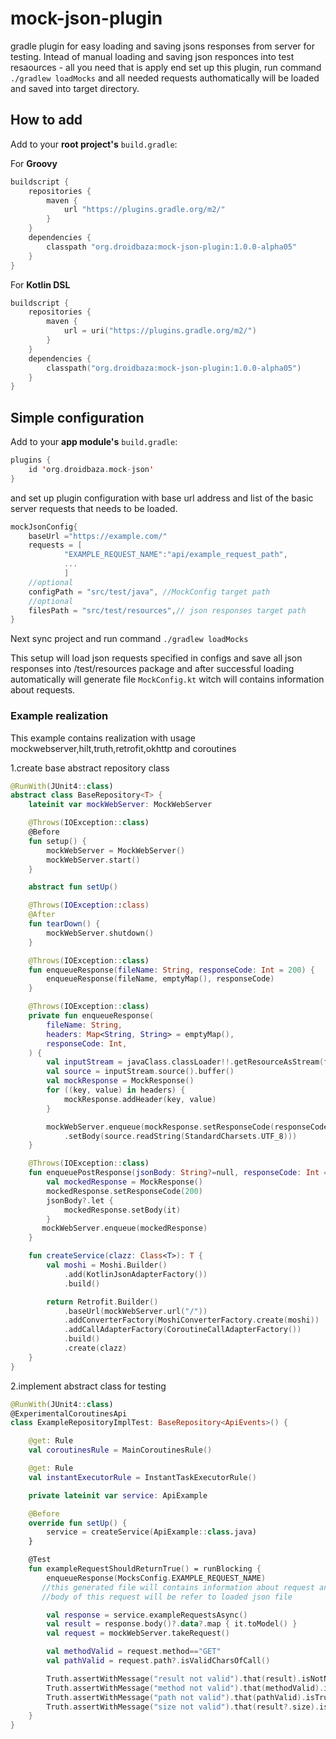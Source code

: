 # mock-json-plugin
gradle plugin for easy loading  and saving jsons responses from server for testing.
Intead of manual loading and saving json responces into test resaources - all you need that is apply end set up this plugin, 
run command `./gradlew loadMocks` and all needed requests authomatically will be loaded and saved into target directory.

## How to add
Add to your **root project's** `build.gradle`:

For **Groovy**
```groovy
buildscript {
    repositories {
        maven { 
            url "https://plugins.gradle.org/m2/" 
        }
    }
    dependencies {
        classpath "org.droidbaza:mock-json-plugin:1.0.0-alpha05"
    }
}
```

For **Kotlin DSL**
```kotlin
buildscript {
    repositories {
        maven {
            url = uri("https://plugins.gradle.org/m2/")
        }
    }
    dependencies {
        classpath("org.droidbaza:mock-json-plugin:1.0.0-alpha05")
    }
}
```

## Simple configuration
Add to your **app module's** `build.gradle`:

```kotlin
plugins {
    id 'org.droidbaza.mock-json'
}
```
and set up plugin configuration with base url address and list
 of the basic server requests that needs to be loaded.
```kotlin
mockJsonConfig{
    baseUrl ="https://example.com/"
    requests = [
            "EXAMPLE_REQUEST_NAME":"api/example_request_path",
            ...
            ]
    //optional
    configPath = "src/test/java", //MockConfig target path
    //optional
    filesPath = "src/test/resources",// json responses target path
}
```
Next sync project and run command  `./gradlew loadMocks`

This setup will load json requests specified in configs and save all json responses into /test/resources package
and after successful loading automatically will generate file `MockConfig.kt` witch will contains information about requests.


### Example realization 

This example contains realization with usage mockwebserver,hilt,truth,retrofit,okhttp and coroutines

1.create base abstract repository class 
```kotlin
@RunWith(JUnit4::class)
abstract class BaseRepository<T> {
    lateinit var mockWebServer: MockWebServer

    @Throws(IOException::class)
    @Before
    fun setup() {
        mockWebServer = MockWebServer()
        mockWebServer.start()
    }

    abstract fun setUp()

    @Throws(IOException::class)
    @After
    fun tearDown() {
        mockWebServer.shutdown()
    }

    @Throws(IOException::class)
    fun enqueueResponse(fileName: String, responseCode: Int = 200) {
        enqueueResponse(fileName, emptyMap(), responseCode)
    }

    @Throws(IOException::class)
    private fun enqueueResponse(
        fileName: String,
        headers: Map<String, String> = emptyMap(),
        responseCode: Int,
    ) {
        val inputStream = javaClass.classLoader!!.getResourceAsStream(fileName)
        val source = inputStream.source().buffer()
        val mockResponse = MockResponse()
        for ((key, value) in headers) {
            mockResponse.addHeader(key, value)
        }

        mockWebServer.enqueue(mockResponse.setResponseCode(responseCode)
            .setBody(source.readString(StandardCharsets.UTF_8)))
    }

    @Throws(IOException::class)
    fun enqueuePostResponse(jsonBody: String?=null, responseCode: Int = 200) {
        val mockedResponse = MockResponse()
        mockedResponse.setResponseCode(200)
        jsonBody?.let {
            mockedResponse.setBody(it)
        }
       mockWebServer.enqueue(mockedResponse)
    }

    fun createService(clazz: Class<T>): T {
        val moshi = Moshi.Builder()
            .add(KotlinJsonAdapterFactory())
            .build()

        return Retrofit.Builder()
            .baseUrl(mockWebServer.url("/"))
            .addConverterFactory(MoshiConverterFactory.create(moshi))
            .addCallAdapterFactory(CoroutineCallAdapterFactory())
            .build()
            .create(clazz)
    }
}
```

2.implement abstract class for testing
```kotlin
@RunWith(JUnit4::class)
@ExperimentalCoroutinesApi
class ExampleRepositoryImplTest: BaseRepository<ApiEvents>() {

    @get: Rule
    val coroutinesRule = MainCoroutinesRule()

    @get: Rule
    val instantExecutorRule = InstantTaskExecutorRule()

    private lateinit var service: ApiExample

    @Before
    override fun setUp() {
        service = createService(ApiExample::class.java)
    }

    @Test
    fun exampleRequestShouldReturnTrue() = runBlocking {
        enqueueResponse(MocksConfig.EXAMPLE_REQUEST_NAME)
       //this generated file will contains information about request and will reffered for json loaded file
       //body of this request will be refer to loaded json file

        val response = service.exampleRequestsAsync()
        val result = response.body()?.data?.map { it.toModel() }
        val request = mockWebServer.takeRequest()

        val methodValid = request.method=="GET"
        val pathValid = request.path?.isValidCharsOfCall()

        Truth.assertWithMessage("result not valid").that(result).isNotNull()
        Truth.assertWithMessage("method not valid").that(methodValid).isTrue()
        Truth.assertWithMessage("path not valid").that(pathValid).isTrue()
        Truth.assertWithMessage("size not valid").that(result?.size).isGreaterThan(0)
    }
}
```
